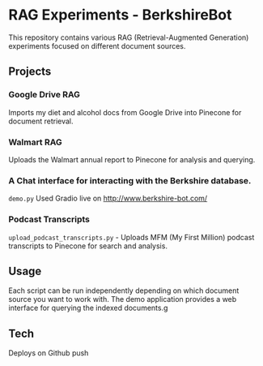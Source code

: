 # RAG Experiments - BerkshireBot

This repository contains various RAG (Retrieval-Augmented Generation) experiments focused on different document sources.

## Projects

### Google Drive RAG

Imports my diet and alcohol docs from Google Drive into Pinecone for document retrieval.

### Walmart RAG

Uploads the Walmart annual report to Pinecone for analysis and querying.

### A Chat interface for interacting with the Berkshire database.

`demo.py`
Used Gradio
live on http://www.berkshire-bot.com/

### Podcast Transcripts

`upload_podcast_transcripts.py` - Uploads MFM (My First Million) podcast transcripts to Pinecone for search and analysis.

## Usage

Each script can be run independently depending on which document source you want to work with. The demo application provides a web interface for querying the indexed documents.g

## Tech

Deploys on Github push
